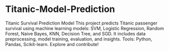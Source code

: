 # Titanic-Model-Prediction
Titanic Survival Prediction Model This project predicts Titanic passenger survival using machine learning models: SVM, Logistic Regression, Random Forest, Naive Bayes, KNN, Decision Tree, and SGD. It includes data preprocessing, model training, evaluation, and insights. Tools: Python, Pandas, Scikit-learn. Explore and contribute!
